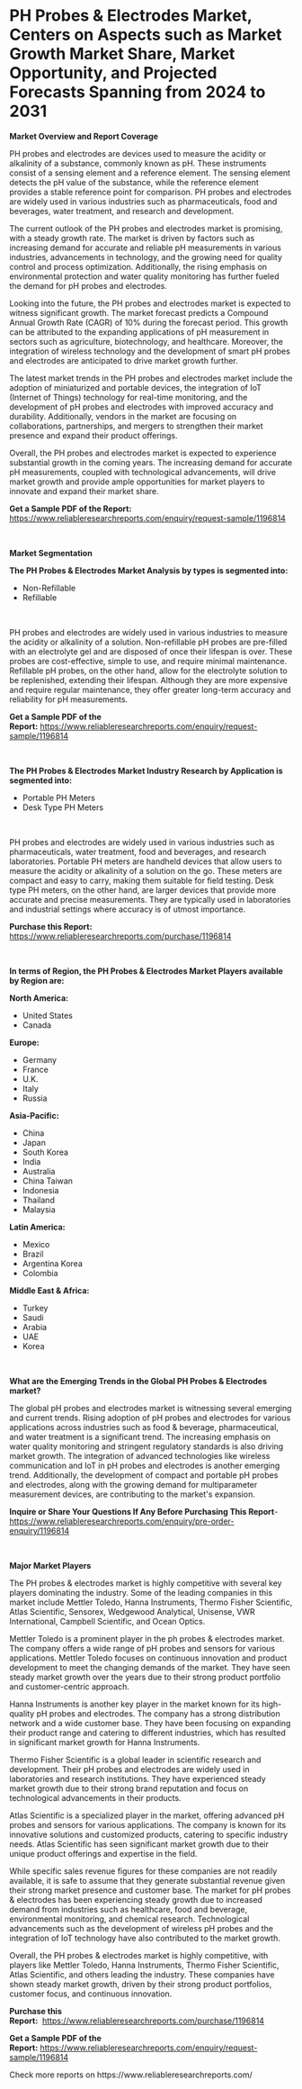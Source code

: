<p><h1>PH Probes & Electrodes Market, Centers on Aspects such as Market Growth Market Share, Market Opportunity, and Projected Forecasts Spanning from 2024 to 2031</h1></p><p><strong>Market Overview and Report Coverage</strong></p>
<p><p>PH probes and electrodes are devices used to measure the acidity or alkalinity of a substance, commonly known as pH. These instruments consist of a sensing element and a reference element. The sensing element detects the pH value of the substance, while the reference element provides a stable reference point for comparison. PH probes and electrodes are widely used in various industries such as pharmaceuticals, food and beverages, water treatment, and research and development.</p><p>The current outlook of the PH probes and electrodes market is promising, with a steady growth rate. The market is driven by factors such as increasing demand for accurate and reliable pH measurements in various industries, advancements in technology, and the growing need for quality control and process optimization. Additionally, the rising emphasis on environmental protection and water quality monitoring has further fueled the demand for pH probes and electrodes.</p><p>Looking into the future, the PH probes and electrodes market is expected to witness significant growth. The market forecast predicts a Compound Annual Growth Rate (CAGR) of 10% during the forecast period. This growth can be attributed to the expanding applications of pH measurement in sectors such as agriculture, biotechnology, and healthcare. Moreover, the integration of wireless technology and the development of smart pH probes and electrodes are anticipated to drive market growth further.</p><p>The latest market trends in the PH probes and electrodes market include the adoption of miniaturized and portable devices, the integration of IoT (Internet of Things) technology for real-time monitoring, and the development of pH probes and electrodes with improved accuracy and durability. Additionally, vendors in the market are focusing on collaborations, partnerships, and mergers to strengthen their market presence and expand their product offerings.</p><p>Overall, the PH probes and electrodes market is expected to experience substantial growth in the coming years. The increasing demand for accurate pH measurements, coupled with technological advancements, will drive market growth and provide ample opportunities for market players to innovate and expand their market share.</p></p>
<p><strong>Get a Sample PDF of the Report:</strong> <a href="https://www.reliableresearchreports.com/enquiry/request-sample/1196814">https://www.reliableresearchreports.com/enquiry/request-sample/1196814</a></p>
<p>&nbsp;</p>
<p><strong>Market Segmentation</strong></p>
<p><strong>The PH Probes & Electrodes Market Analysis by types is segmented into:</strong></p>
<p><ul><li>Non-Refillable</li><li>Refillable</li></ul></p>
<p>&nbsp;</p>
<p><p>PH probes and electrodes are widely used in various industries to measure the acidity or alkalinity of a solution. Non-refillable pH probes are pre-filled with an electrolyte gel and are disposed of once their lifespan is over. These probes are cost-effective, simple to use, and require minimal maintenance. Refillable pH probes, on the other hand, allow for the electrolyte solution to be replenished, extending their lifespan. Although they are more expensive and require regular maintenance, they offer greater long-term accuracy and reliability for pH measurements.</p></p>
<p><strong>Get a Sample PDF of the Report:</strong>&nbsp;<a href="https://www.reliableresearchreports.com/enquiry/request-sample/1196814">https://www.reliableresearchreports.com/enquiry/request-sample/1196814</a></p>
<p>&nbsp;</p>
<p><strong>The PH Probes & Electrodes Market Industry Research by Application is segmented into:</strong></p>
<p><ul><li>Portable PH Meters</li><li>Desk Type PH Meters</li></ul></p>
<p>&nbsp;</p>
<p><p>PH probes and electrodes are widely used in various industries such as pharmaceuticals, water treatment, food and beverages, and research laboratories. Portable PH meters are handheld devices that allow users to measure the acidity or alkalinity of a solution on the go. These meters are compact and easy to carry, making them suitable for field testing. Desk type PH meters, on the other hand, are larger devices that provide more accurate and precise measurements. They are typically used in laboratories and industrial settings where accuracy is of utmost importance.</p></p>
<p><strong>Purchase this Report:</strong>&nbsp; <a href="https://www.reliableresearchreports.com/purchase/1196814">https://www.reliableresearchreports.com/purchase/1196814</a></p>
<p>&nbsp;</p>
<p><strong>In terms of Region, the PH Probes & Electrodes Market Players available by Region are:</strong></p>
<p>
    <p> <strong> North America: </strong>
        <ul>
            <li>United States</li>
            <li>Canada</li>
        </ul>
        </p> 
    <p> <strong> Europe: </strong>
        <ul>
            <li>Germany</li>
            <li>France</li>
            <li>U.K.</li>
            <li>Italy</li>
            <li>Russia</li>
        </ul>
        </p> 
    <p> <strong> Asia-Pacific: </strong>
        <ul>
            <li>China</li>
            <li>Japan</li>
            <li>South Korea</li>
            <li>India</li>
            <li>Australia</li>
            <li>China Taiwan</li>
            <li>Indonesia</li>
            <li>Thailand</li>
            <li>Malaysia</li>
        </ul>
        </p> 
    <p> <strong> Latin America: </strong>
        <ul>
            <li>Mexico</li>
            <li>Brazil</li>
            <li>Argentina Korea</li>
            <li>Colombia</li>
        </ul>
        </p> 
    <p> <strong> Middle East & Africa: </strong>
        <ul>
            <li>Turkey</li>
            <li>Saudi</li>
            <li>Arabia</li>
            <li>UAE</li>
            <li>Korea</li>
        </ul>
    </p>
    </p>
<p>&nbsp;</p>
<p><strong>What are the Emerging Trends in the Global PH Probes & Electrodes market?</strong></p>
<p><p>The global pH probes and electrodes market is witnessing several emerging and current trends. Rising adoption of pH probes and electrodes for various applications across industries such as food & beverage, pharmaceutical, and water treatment is a significant trend. The increasing emphasis on water quality monitoring and stringent regulatory standards is also driving market growth. The integration of advanced technologies like wireless communication and IoT in pH probes and electrodes is another emerging trend. Additionally, the development of compact and portable pH probes and electrodes, along with the growing demand for multiparameter measurement devices, are contributing to the market's expansion.</p></p>
<p><strong>Inquire or Share Your Questions If Any Before Purchasing This Report</strong>- <a href="https://www.reliableresearchreports.com/enquiry/pre-order-enquiry/1196814">https://www.reliableresearchreports.com/enquiry/pre-order-enquiry/1196814</a></p>
<p>&nbsp;</p>
<p><strong>Major Market Players</strong></p>
<p><p>The PH probes & electrodes market is highly competitive with several key players dominating the industry. Some of the leading companies in this market include Mettler Toledo, Hanna Instruments, Thermo Fisher Scientific, Atlas Scientific, Sensorex, Wedgewood Analytical, Unisense, VWR International, Campbell Scientific, and Ocean Optics. </p><p>Mettler Toledo is a prominent player in the ph probes & electrodes market. The company offers a wide range of pH probes and sensors for various applications. Mettler Toledo focuses on continuous innovation and product development to meet the changing demands of the market. They have seen steady market growth over the years due to their strong product portfolio and customer-centric approach.</p><p>Hanna Instruments is another key player in the market known for its high-quality pH probes and electrodes. The company has a strong distribution network and a wide customer base. They have been focusing on expanding their product range and catering to different industries, which has resulted in significant market growth for Hanna Instruments.</p><p>Thermo Fisher Scientific is a global leader in scientific research and development. Their pH probes and electrodes are widely used in laboratories and research institutions. They have experienced steady market growth due to their strong brand reputation and focus on technological advancements in their products.</p><p>Atlas Scientific is a specialized player in the market, offering advanced pH probes and sensors for various applications. The company is known for its innovative solutions and customized products, catering to specific industry needs. Atlas Scientific has seen significant market growth due to their unique product offerings and expertise in the field.</p><p>While specific sales revenue figures for these companies are not readily available, it is safe to assume that they generate substantial revenue given their strong market presence and customer base. The market for pH probes & electrodes has been experiencing steady growth due to increased demand from industries such as healthcare, food and beverage, environmental monitoring, and chemical research. Technological advancements such as the development of wireless pH probes and the integration of IoT technology have also contributed to the market growth.</p><p>Overall, the PH probes & electrodes market is highly competitive, with players like Mettler Toledo, Hanna Instruments, Thermo Fisher Scientific, Atlas Scientific, and others leading the industry. These companies have shown steady market growth, driven by their strong product portfolios, customer focus, and continuous innovation.</p></p>
<p><strong>Purchase this Report:</strong>&nbsp;&nbsp;<a href="https://www.reliableresearchreports.com/purchase/1196814">https://www.reliableresearchreports.com/purchase/1196814</a></p>
<p></p>
<p><strong>Get a Sample PDF of the Report:</strong>&nbsp;<a href="https://www.reliableresearchreports.com/enquiry/request-sample/1196814">https://www.reliableresearchreports.com/enquiry/request-sample/1196814</a></p>
<p>Check more reports on https://www.reliableresearchreports.com/</p>
